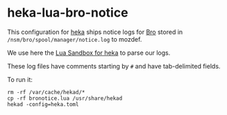 # heka-lua-bro-notice

This configuration for [heka](https://hekad.readthedocs.org/en/latest/) ships notice logs for [Bro](https://bro.org/) stored in `/nsm/bro/spool/manager/notice.log` to mozdef.

We use here the [Lua Sandbox for heka](https://hekad.readthedocs.org/en/latest/sandbox/index.html) to parse our logs.

These log files have comments starting by `#` and have tab-delimited fields.

To run it:

```
rm -rf /var/cache/hekad/*
cp -rf bronotice.lua /usr/share/hekad
hekad -config=heka.toml
```
